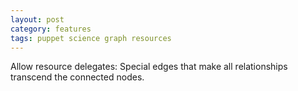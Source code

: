 ```yaml
---
layout: post
category: features
tags: puppet science graph resources
---
```


Allow resource delegates: Special edges that make all relationships transcend the connected nodes.

